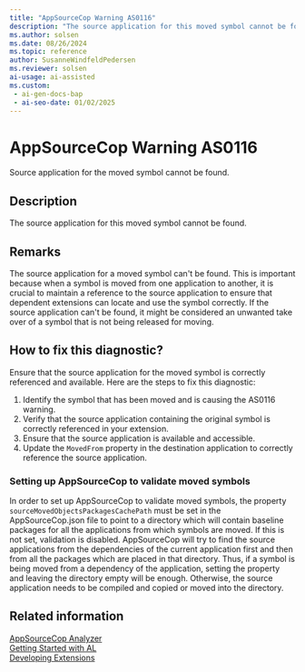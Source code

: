```yaml
---
title: "AppSourceCop Warning AS0116"
description: "The source application for this moved symbol cannot be found."
ms.author: solsen
ms.date: 08/26/2024
ms.topic: reference
author: SusanneWindfeldPedersen
ms.reviewer: solsen
ai-usage: ai-assisted
ms.custom:
 - ai-gen-docs-bap
 - ai-seo-date: 01/02/2025
---
```

[//]: # (START>DO_NOT_EDIT)
[//]: # (IMPORTANT:Do not edit any of the content between here and the END>DO_NOT_EDIT.)
[//]: # (Any modifications should be made in the .xml files in the ModernDev repo.)
# AppSourceCop Warning AS0116
Source application for the moved symbol cannot be found.

## Description
The source application for this moved symbol cannot be found.

[//]: # (IMPORTANT: END>DO_NOT_EDIT)

## Remarks

The source application for a moved symbol can't be found. This is important because when a symbol is moved from one application to another, it is crucial to maintain a reference to the source application to ensure that dependent extensions can locate and use the symbol correctly. If the source application can't be found, it might be considered an unwanted take over of a symbol that is not being released for moving.

## How to fix this diagnostic?

Ensure that the source application for the moved symbol is correctly referenced and available. Here are the steps to fix this diagnostic:

1. Identify the symbol that has been moved and is causing the AS0116 warning.
2. Verify that the source application containing the original symbol is correctly referenced in your extension.
3. Ensure that the source application is available and accessible.
4. Update the `MovedFrom` property in the destination application to correctly reference the source application.

### Setting up AppSourceCop to validate moved symbols

In order to set up AppSourceCop to validate moved symbols, the property `sourceMovedObjectsPackagesCachePath` must be set in the AppSourceCop.json file to point to a directory which will contain baseline packages for all the applications from which symbols are moved. If this is not set, validation is disabled. AppSourceCop will try to find the source applications from the dependencies of the current application first and then from all the packages which are placed in that directory. Thus, if a symbol is being moved from a dependency of the application, setting the property and leaving the directory empty will be enough. Otherwise, the source application needs to be compiled and copied or moved into the directory.


## Related information

[AppSourceCop Analyzer](appsourcecop.md)  
[Getting Started with AL](../devenv-get-started.md)  
[Developing Extensions](../devenv-dev-overview.md)  